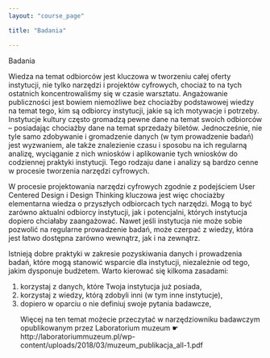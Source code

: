 ```yaml
---
layout: "course_page"

title: "Badania"

---
```


<div class="text-center screen-title">
Badania
</div>

<div class="screen-content">
  <p>
  Wiedza na temat odbiorców jest kluczowa w tworzeniu całej oferty instytucji, nie tylko narzędzi i projektów cyfrowych, chociaż to na tych ostatnich koncentrowaliśmy się w czasie warsztatu. Angażowanie publiczności jest bowiem niemożliwe bez chociażby podstawowej wiedzy na temat tego, kim są odbiorcy instytucji, jakie są ich motywacje i potrzeby. Instytucje kultury często gromadzą pewne dane na temat swoich odbiorców – posiadając chociażby dane na temat sprzedaży biletów. Jednocześnie, nie tyle samo zdobywanie i gromadzenie danych (w tym prowadzenie badań) jest wyzwaniem, ale także znalezienie czasu i sposobu na ich regularną analizę, wyciąganie z nich wniosków i aplikowanie tych wniosków do codziennej praktyki instytucji. Tego rodzaju dane i analizy są bardzo cenne w procesie tworzenia narzędzi cyfrowych. </p>
  </p>
W procesie projektowania narzędzi cyfrowych zgodnie z podejściem User Centered Design i Design Thinking kluczowa jest więc chociażby elementarna wiedza o przyszłych odbiorcach tych narzędzi. Mogą to być zarówno aktualni odbiorcy instytucji, jak i potencjalni, których instytucja dopiero chciałaby zaangażować. Nawet jeśli instytucja nie może sobie pozwolić na regularne prowadzenie badań, może czerpać z wiedzy, która jest łatwo dostępna zarówno wewnątrz, jak i na zewnątrz.
  </p>
    <p> Istnieją dobre praktyki w zakresie pozyskiwania danych i prowadzenia badań, które mogą stanowić wsparcie dla instytucji, niezależnie od tego, jakim dysponuje budżetem. Warto kierować się kilkoma zasadami:</p>
    <ol>
      <li class="number">korzystaj z danych, które Twoja instytucja już posiada,</li>
        <li class="number">korzystaj z wiedzy, którą zdobyli inni (w tym inne instytucje),</li>
      <li class="number">dopiero w oparciu o nie definiuj swoje pytania badawcze,</li>
  </p>
Więcej na ten temat możecie przeczytać w narzędziowniku badawczym opublikowanym przez Laboratorium muzeum ☛ http://laboratoriummuzeum.pl/wp-content/uploads/2018/03/muzeum_publikacja_all-1.pdf
  </p>    
</div> 
